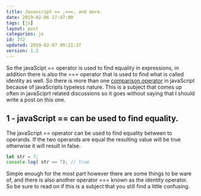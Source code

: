 ```yaml
---
title: Javascript == ,===, and more.
date: 2019-02-06 17:47:00
tags: [js]
layout: post
categories: js
id: 372
updated: 2019-02-07 09:21:37
version: 1.2
---
```


So the javaScipt == operator is used to find equality in expressions, in addition there is also the === operator that is used to find what is called identity as well. So there is more than one [comparison operator](https://developer.mozilla.org/en-US/docs/Web/JavaScript/Reference/Operators/Comparison_Operators) in javaScript because of javaScripts typeless nature. This is a subject that comes up often in javaSciprt related discussions so it goes without saying that I should write a post on this one.

<!-- more -->

## 1 - javaScript == can be used to find equality.

The javaScript == operator can be used to find equality between to operands. If the two operands are equal the resulting value will be true otherwise it will result in false.

```js
let str = 7;
console.log( str == 7); // true
```

Simple enough for the most part however there are some things to be ware of, and there is also another operator === known as the identity operator. So be sure to read on if this is a subject that you still find a little confusing.
